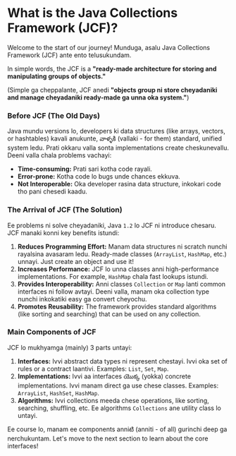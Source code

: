 # What is the Java Collections Framework (JCF)?

Welcome to the start of our journey! Munduga, asalu Java Collections Framework (JCF) ante ento telusukundam.

In simple words, the JCF is a **"ready-made architecture for storing and manipulating groups of objects."**

(Simple ga cheppalante, JCF anedi **"objects group ni store cheyadaniki and manage cheyadaniki ready-made ga unna oka system."**)

### Before JCF (The Old Days)

Java mundu versions lo, developers ki data structures (like arrays, vectors, or hashtables) kavali anukunte, వాళ్ళకి (vallaki - for them) standard, unified system ledu. Prati okkaru valla sonta implementations create cheskunevallu. Deeni valla chala problems vachayi:
*   **Time-consuming:** Prati sari kotha code rayali.
*   **Error-prone:** Kotha code lo bugs unde chances ekkuva.
*   **Not Interoperable:** Oka developer rasina data structure, inkokari code tho pani chesedi kaadu.

### The Arrival of JCF (The Solution)

Ee problems ni solve cheyadaniki, Java `1.2` lo JCF ni introduce chesaru. JCF manaki konni key benefits istundi:

1.  **Reduces Programming Effort:** Manam data structures ni scratch nunchi rayalsina avasaram ledu. Ready-made classes (`ArrayList`, `HashMap`, etc.) unnayi. Just create an object and use it!
2.  **Increases Performance:** JCF lo unna classes anni high-performance implementations. For example, `HashMap` chala fast lookups istundi.
3.  **Provides Interoperability:** Anni classes `Collection` or `Map` lanti common interfaces ni follow avtayi. Deeni valla, manam oka collection type nunchi inkokatiki easy ga convert cheyochu.
4.  **Promotes Reusability:** The framework provides standard algorithms (like sorting and searching) that can be used on any collection.

### Main Components of JCF

JCF lo mukhyamga (mainly) 3 parts untayi:

1.  **Interfaces:** Ivvi abstract data types ni represent chestayi. Ivvi oka set of rules or a contract laantivi. Examples: `List`, `Set`, `Map`.
2.  **Implementations:** Ivvi aa interfaces యొక్క (yokka) concrete implementations. Ivvi manam direct ga use chese classes. Examples: `ArrayList`, `HashSet`, `HashMap`.
3.  **Algorithms:** Ivvi collections meeda chese operations, like sorting, searching, shuffling, etc. Ee algorithms `Collections` ane utility class lo untayi.

Ee course lo, manam ee components anniటి (anniti - of all) gurinchi deep ga nerchukuntam. Let's move to the next section to learn about the core interfaces!
